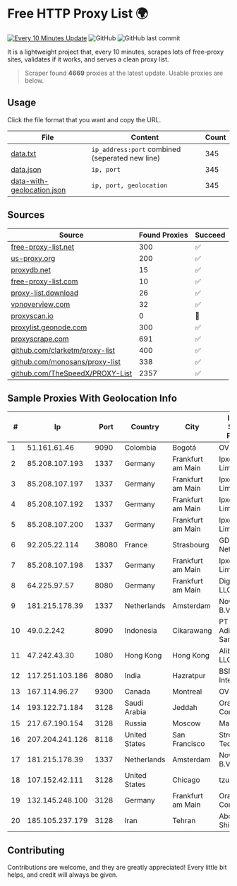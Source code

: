 
# Free HTTP Proxy List 🌍

[![Every 10 Minutes Update](https://github.com/mertguvencli/http-proxy-list/actions/workflows/main.yml/badge.svg?branch=main)](https://github.com/mertguvencli/http-proxy-list/actions/workflows/main.yml)
![GitHub](https://img.shields.io/github/license/mertguvencli/http-proxy-list)
![GitHub last commit](https://img.shields.io/github/last-commit/mertguvencli/http-proxy-list)

It is a lightweight project that, every 10 minutes, scrapes lots of free-proxy sites, validates if it works, and serves a clean proxy list.


> Scraper found **4669** proxies at the latest update. Usable proxies are below.

## Usage

Click the file format that you want and copy the URL.


|File|Content|Count|
|----|-------|-----|
|[data.txt](https://raw.githubusercontent.com/mertguvencli/http-proxy-list/main/proxy-list/data.txt)|`ip_address:port` combined (seperated new line)|345|
|[data.json](https://raw.githubusercontent.com/mertguvencli/http-proxy-list/main/proxy-list/data.json)|`ip, port`|345|
|[data-with-geolocation.json](https://raw.githubusercontent.com/mertguvencli/http-proxy-list/main/proxy-list/data-with-geolocation.json)|`ip, port, geolocation`|345|

## Sources

|Source|Found Proxies|Succeed|
|------|-------------|-------|
|[free-proxy-list.net](https://free-proxy-list.net)|300|✅|
|[us-proxy.org](https://www.us-proxy.org)|200|✅|
|[proxydb.net](http://proxydb.net)|15|✅|
|[free-proxy-list.com](https://free-proxy-list.com/?page=&port=&type%5B%5D=http&type%5B%5D=https&up_time=0&search=Search)|10|✅|
|[proxy-list.download](https://www.proxy-list.download/HTTP)|26|✅|
|[vpnoverview.com](https://vpnoverview.com/privacy/anonymous-browsing/free-proxy-servers)|32|✅|
|[proxyscan.io](https://www.proxyscan.io)|0|🚫|
|[proxylist.geonode.com](https://proxylist.geonode.com/api/proxy-list?limit=300&page=1&sort_by=lastChecked&sort_type=desc&protocols=http,https)|300|✅|
|[proxyscrape.com](https://api.proxyscrape.com/v2/?request=displayproxies&protocol=http&timeout=10000&country=all&ssl=all&anonymity=all)|691|✅|
|[github.com/clarketm/proxy-list](https://raw.githubusercontent.com/clarketm/proxy-list/master/proxy-list-raw.txt)|400|✅|
|[github.com/monosans/proxy-list](https://raw.githubusercontent.com/monosans/proxy-list/main/proxies/http.txt)|338|✅|
|[github.com/TheSpeedX/PROXY-List](https://raw.githubusercontent.com/TheSpeedX/PROXY-List/master/http.txt)|2357|✅|


## Sample Proxies With Geolocation Info

|#|Ip|Port|Country|City|Internet Service Provider|
|-|--|----|-------|----|-------------------------|
|1|51.161.61.46|9090|Colombia|Bogotá|OVH Hosting|
|2|85.208.107.193|1337|Germany|Frankfurt am Main|Ipxo UK Limited|
|3|85.208.107.197|1337|Germany|Frankfurt am Main|Ipxo UK Limited|
|4|85.208.107.192|1337|Germany|Frankfurt am Main|Ipxo UK Limited|
|5|85.208.107.200|1337|Germany|Frankfurt am Main|Ipxo UK Limited|
|6|92.205.22.114|38080|France|Strasbourg|GD MASS Network|
|7|85.208.107.198|1337|Germany|Frankfurt am Main|Ipxo UK Limited|
|8|64.225.97.57|8080|Germany|Frankfurt am Main|DigitalOcean, LLC|
|9|181.215.178.39|1337|Netherlands|Amsterdam|NovoServe B.V.|
|10|49.0.2.242|8090|Indonesia|Cikarawang|PT Usaha Adi Sanggoro|
|11|47.242.43.30|1080|Hong Kong|Hong Kong|Alibaba.com LLC|
|12|117.251.103.186|8080|India|Hazratpur|BSNL Internet|
|13|167.114.96.27|9300|Canada|Montreal|OVH SAS|
|14|193.122.71.184|3128|Saudi Arabia|Jeddah|Oracle Corporation|
|15|217.67.190.154|3128|Russia|Moscow|Mastertel ISP|
|16|207.204.241.126|8118|United States|San Francisco|Strong Technology|
|17|181.215.178.39|1337|Netherlands|Amsterdam|NovoServe B.V.|
|18|107.152.42.111|3128|United States|Chicago|tzulo, inc.|
|19|132.145.248.100|3128|Germany|Frankfurt am Main|Oracle Corporation|
|20|185.105.237.179|3128|Iran|Tehran|Abolfazl-Shirdel|



## Contributing

Contributions are welcome, and they are greatly appreciated! Every
little bit helps, and credit will always be given.

